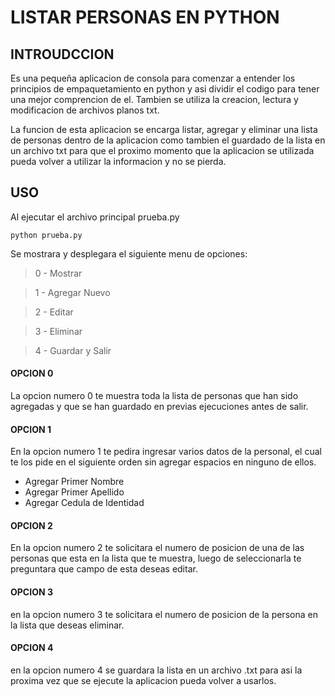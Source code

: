 # LISTAR PERSONAS EN PYTHON

## INTROUDCCION
Es una pequeña aplicacion de consola para comenzar a entender los principios de empaquetamiento en python y asi dividir el codigo para tener una mejor comprencion de el. Tambien se utiliza la creacion, lectura y modificacion de archivos planos txt.

La funcion de esta aplicacion se encarga listar, agregar y eliminar una lista de personas dentro de la aplicacion como tambien el guardado de la lista en un archivo txt para que el proximo momento que la aplicacion se utilizada pueda volver a utilizar la informacion y no se pierda.


## USO
Al ejecutar  el archivo principal prueba.py

`python prueba.py`

Se mostrara y desplegara el siguiente menu de opciones:
> 0 - Mostrar

> 1 - Agregar Nuevo

> 2 - Editar

> 3 - Eliminar

> 4 - Guardar y Salir


#### OPCION 0
La opcion numero 0 te muestra toda la lista de personas que han sido agregadas y que se han guardado en previas ejecuciones antes de salir.

#### OPCION 1
En la opcion numero 1 te pedira ingresar varios datos de la personal, el cual te los pide en el siguiente orden sin agregar espacios en ninguno de ellos.

- Agregar Primer Nombre
- Agregar Primer Apellido
- Agregar Cedula de Identidad

#### OPCION 2
En la opcion numero 2 te solicitara el numero de posicion de una de las personas que esta en la lista que te muestra, luego de seleccionarla te preguntara que campo de esta deseas editar.

#### OPCION 3
en la opcion numero 3 te solicitara el numero de posicion de la persona en la lista que deseas eliminar. 

#### OPCION 4
en la opcion numero 4 se guardara la lista en un archivo .txt para asi la proxima vez que se ejecute la aplicacion pueda volver a usarlos.
